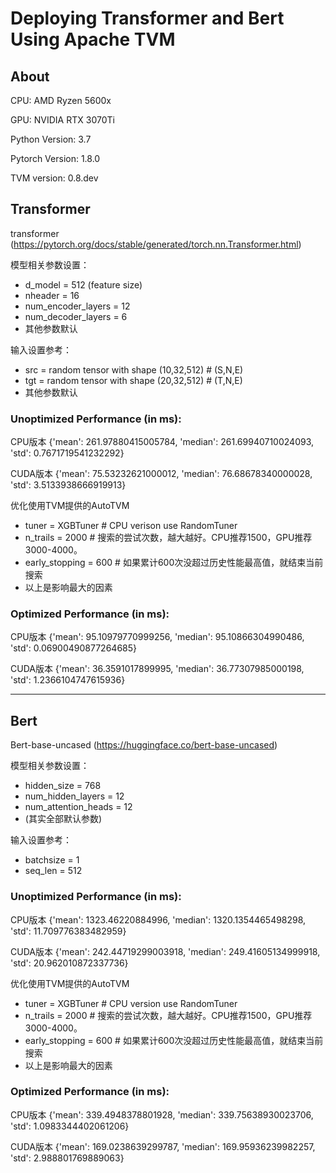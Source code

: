 # Deploying Transformer and Bert Using Apache TVM

## About

CPU: AMD Ryzen 5600x

GPU: NVIDIA RTX 3070Ti

Python Version: 3.7

Pytorch Version: 1.8.0

TVM version: 0.8.dev


## Transformer
transformer (https://pytorch.org/docs/stable/generated/torch.nn.Transformer.html)

模型相关参数设置：
- d_model = 512 (feature size)
- nheader = 16
- num_encoder_layers = 12
- num_decoder_layers = 6
- 其他参数默认

输入设置参考：
- src = random tensor with shape (10,32,512) # (S,N,E)
- tgt = random tensor with shape (20,32,512) # (T,N,E)
- 其他参数默认

### Unoptimized Performance (in ms):

CPU版本 {'mean': 261.97880415005784, 'median': 261.69940710024093, 'std': 0.7671719541232292}

CUDA版本 {'mean': 75.53232621000012, 'median': 76.68678340000028, 'std': 3.5133938666919913}

优化使用TVM提供的AutoTVM
- tuner = XGBTuner # CPU verison use RandomTuner
- n_trails = 2000 # 搜索的尝试次数，越大越好。CPU推荐1500，GPU推荐3000-4000。
- early_stopping = 600 # 如果累计600次没超过历史性能最高值，就结束当前搜索
- 以上是影响最大的因素

### Optimized Performance (in ms):

CPU版本 {'mean': 95.10979770999256, 'median': 95.10866304990486, 'std': 0.06900490877264685}

CUDA版本 {'mean': 36.3591017899995, 'median': 36.77307985000198, 'std': 1.2366104747615936}

---

## Bert
Bert-base-uncased (https://huggingface.co/bert-base-uncased)

模型相关参数设置：
- hidden_size = 768
- num_hidden_layers = 12
- num_attention_heads = 12
- (其实全部默认参数)

输入设置参考：
- batchsize = 1
- seq_len = 512 

### Unoptimized Performance (in ms):
CPU版本 {'mean': 1323.46220884996, 'median': 1320.1354465498298, 'std': 11.709776383482959}

CUDA版本 {'mean': 242.44719299003918, 'median': 249.41605134999918, 'std': 20.962010872337736}

优化使用TVM提供的AutoTVM
- tuner = XGBTuner # CPU version use RandomTuner
- n_trails = 2000 # 搜索的尝试次数，越大越好。CPU推荐1500，GPU推荐3000-4000。
- early_stopping = 600 # 如果累计600次没超过历史性能最高值，就结束当前搜索
- 以上是影响最大的因素

### Optimized Performance (in ms):

CPU版本 {'mean': 339.4948378801928, 'median': 339.75638930023706, 'std': 1.0983344402061206}

CUDA版本 {'mean': 169.0238639299787, 'median': 169.95936239982257, 'std': 2.988801769889063}



